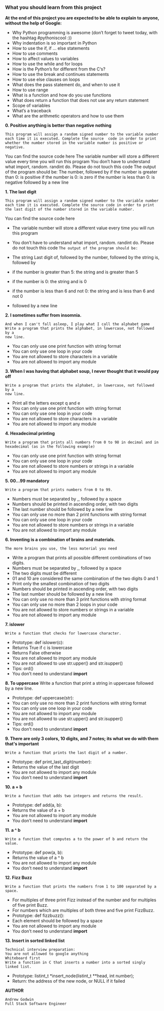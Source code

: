 ### What you should learn from this project

**At the end of this project you are expected to be able to explain to anyone, without the help of Google:**

* Why Python programming is awesome (don’t forget to tweet today, with the hashtag #pythoniscool :))
* Why indentation is so important in Python
* How to use the if, if ... else statements
* How to use comments
* How to affect values to variables
* How to use the while and for loops
* How is the Python’s for different from the C‘s?
* How to use the break and continues statements
* How to use else clauses on loops
* What does the pass statement do, and when to use it
* How to use range
* What is a function and how do you use functions
* What does return a function that does not use any return statement
* Scope of variables
* What’s a traceback
* What are the arithmetic operators and how to use them

**0. Positive anything is better than negative nothing**

    This program will assign a random signed number to the variable number each time it is executed. Complete the source  code in order to print whether the number stored in the variable number is positive or negative.

You can find the source code here
The variable number will store a different value every time you will run this program
You don’t have to understand what import, random. randint do. Please do not touch this code
The output of the program should be:
The number, followed by
if the number is greater than 0: is positive
if the number is 0: is zero
if the number is less than 0: is negative
followed by a new line

**1. The last digit**
    
    This program will assign a random signed number to the variable number
    each time it is executed. Complete the source code in order to print
    the last digit of the number stored in the variable number.

You can find the source code here
* The variable number will store a different value every time you will
  run this program
* You don’t have to understand what import, random. randint do. Please do
  not touch this code
  ```The output of the program should be:```
  
* The string Last digit of, followed by
    the number, followed by
    the string is, followed by
* if the number is greater than 5: the string and is greater than 5
* if the number is 0: the string and is 0
* if the number is less than 6 and not 0: the string and is less than 6 and not 0
* followed by a new line

**2. I sometimes suffer from insomnia.**

    And when I can't fall asleep, I play what I call the alphabet game
    Write a program that prints the alphabet, in lowercase, not followed by a
    new line.

* You can only use one print function with string format
* You can only use one loop in your code
* You are not allowed to store characters in a variable
* You are not allowed to import any module

**3. When I was having that alphabet soup, I never thought that it would pay off**
    
    Write a program that prints the alphabet, in lowercase, not followed by a
    new line.

* Print all the letters except q and e
* You can only use one print function with string format
* You can only use one loop in your code
* You are not allowed to store characters in a variable
* You are not allowed to import any module

**4. Hexadecimal printing**

    Write a program that prints all numbers from 0 to 98 in decimal and in
    hexadecimal (as in the following example)

* You can only use one print function with string format
* You can only use one loop in your code
* You are not allowed to store numbers or strings in a variable
* You are not allowed to import any module

**5. 00...99 mandatory**

    Write a program that prints numbers from 0 to 99.

* Numbers must be separated by ,, followed by a space
* Numbers should be printed in ascending order, with two digits
* The last number should be followed by a new line
* You can only use no more than 2 print functions with string format
* You can only use one loop in your code
* You are not allowed to store numbers or strings in a variable
* You are not allowed to import any module

**6. Inventing is a combination of brains and materials.**

    The more brains you use, the less material you need

* Write a program that prints all possible different combinations of two digits.
* Numbers must be separated by ,, followed by a space
* The two digits must be different
* 01 and 10 are considered the same combination of the two digits 0 and 1
* Print only the smallest combination of two digits
* Numbers should be printed in ascending order, with two digits
* The last number should be followed by a new line
* You can only use no more than 3 print functions with string format
* You can only use no more than 2 loops in your code
* You are not allowed to store numbers or strings in a variable
* You are not allowed to import any module

**7. islower**

    Write a function that checks for lowercase character.

* Prototype: def islower(c):
* Returns True if c is lowercase
* Returns False otherwise
* You are not allowed to import any module
* You are not allowed to use str.upper() and str.isupper()
* Tips: ord()
* You don’t need to understand __import__

**8. To uppercase**
    Write a function that print a string in uppercase followed by a new line.

* Prototype: def uppercase(str):
* You can only use no more than 2 print functions with string format
* You can only use one loop in your code
* You are not allowed to import any module
* You are not allowed to use str.upper() and str.isupper()
* Tips: ord()
* You don’t need to understand __import__

**9. There are only 3 colors, 10 digits, and 7 notes; its what we do with them that's important**

    Write a function that prints the last digit of a number.

* Prototype: def print_last_digit(number):
* Returns the value of the last digit
* You are not allowed to import any module
* You don’t need to understand __import__

**10. a + b**

    Write a function that adds two integers and returns the result.

* Prototype: def add(a, b):
* Returns the value of a + b
* You are not allowed to import any module
* You don’t need to understand __import__

**11. a ^ b**

    Write a function that computes a to the power of b and return the value.

* Prototype: def pow(a, b):
* Returns the value of a ^ b
* You are not allowed to import any module
* You don’t need to understand __import__

**12. Fizz Buzz**

    Write a function that prints the numbers from 1 to 100 separated by a space.

* For multiples of three print Fizz instead of the number and for multiples of
  five print Buzz.
* For numbers which are multiples of both three and five print FizzBuzz.
* Prototype: def fizzbuzz():
* Each element should be followed by a space
* You are not allowed to import any module
* You don’t need to understand __import__

**13. Insert in sorted linked list**

    Technical interview preparation:
    You are not allowed to google anything
    Whiteboard first
    Write a function in C that inserts a number into a sorted singly linked list.
* Prototype: listint_t *insert_node(listint_t **head, int number);
* Return: the address of the new node, or NULL if it failed

**AUTHOR**
```
Andrew Godwin
Full Stack Software Engineer 
